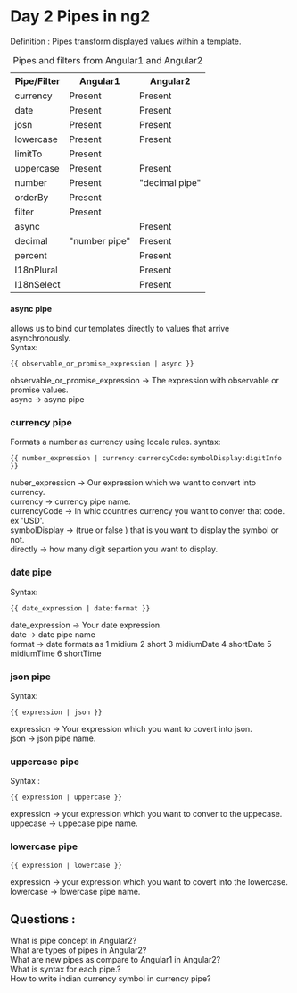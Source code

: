 # Day 2 Pipes in ng2

Definition : Pipes transform displayed values within a template.


<table>
    <caption>Pipes and filters from Angular1 and Angular2 </caption>
    <tr><th>Pipe/Filter</th><th>Angular1</th><th>Angular2</th></tr>
    <tr><td>currency</td><td>Present</td><td>Present</td></tr>
    <tr><td>date </td><td>Present</td><td>Present</td></tr>
    <tr><td>josn</td><td>Present</td><td>Present</td></tr>
    <tr><td>lowercase</td><td>Present</td><td>Present</td></tr>
    <tr><td>limitTo</td><td>Present</td><td></td></tr>
    <tr><td>uppercase</td><td>Present</td><td>Present</td></tr>
    <tr><td> number</td><td>Present</td> <td>"decimal pipe"</td></tr>
    <tr><td>orderBy</td><td>Present</td> <td></td></tr>
    <tr><td>filter</td><td>Present</td>  <td></td></tr>
    <tr><td>async</td>   <td></td><td>Present</td></tr>
    <tr><td>decimal</td> <td>"number pipe" </td><td>Present</td></tr>
    <tr><td>percent</td> <td></td><td>Present</td></tr>
    <tr><td>I18nPlural</td><td></td><td>Present</td></tr>
    <tr><td>I18nSelect</td><td></td> <td>Present</td></tr>
</table>


#### async pipe
allows us to bind our templates directly to values that arrive asynchronously.  
Syntax:  
```
{{ observable_or_promise_expression | async }}
```

observable_or_promise_expression -> The expression with observable or promise values.  
async                            -> async pipe


### currency pipe
Formats a number as currency using locale rules.
syntax:
```
{{ number_expression | currency:currencyCode:symbolDisplay:digitInfo }}
```
nuber_expression -> Our expression which we want to convert into currency.  
currency         -> currency pipe name.  
currencyCode     -> In whic countries currency you want to conver that code. ex 'USD'.  
symbolDisplay    -> (true or false ) that is you want to display the symbol or not.  
directly         -> how many digit separtion you want to display.  


### date pipe
Syntax:
```
{{ date_expression | date:format }}
```
date_expression -> Your date expression.  
date            -> date pipe name  
format          -> date formats as 
    1   midium
    2   short
    3   midiumDate
    4   shortDate
    5   midiumTime
    6  shortTime


### json pipe
Syntax:
```
{{ expression | json }}
```
expression -> Your expression which you want to covert into json.  
json       -> json pipe name.  


### uppercase pipe
Syntax :
```
{{ expression | uppercase }}
```
expression -> your expression which you want to conver to the uppecase.  
uppecase   -> uppecase pipe name.  


### lowercase pipe
```
{{ expression | lowercase }}
```
expression -> your expression which you want to covert into the lowercase.  
lowercase  -> lowercase pipe name.  






## Questions :
What is pipe concept in Angular2?   
What are types of pipes in Angular2?  
What are new pipes as compare to Angular1 in Angular2?  
What is syntax for each pipe.?  
How to write indian currency symbol in currency pipe?  
